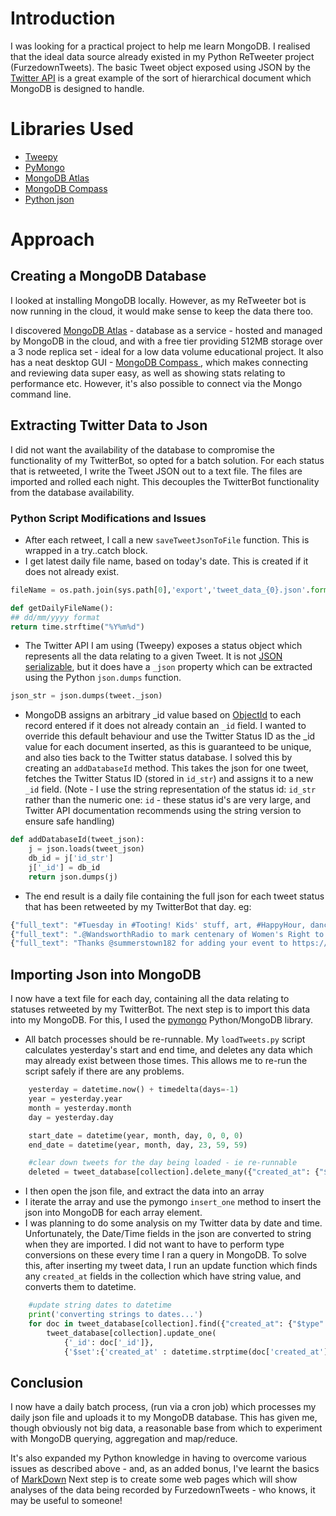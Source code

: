 # Introduction
I was looking for a practical project to help me learn MongoDB. I realised that the ideal data source already existed in my Python ReTweeter project (FurzedownTweets). The basic Tweet object exposed using JSON by the [Twitter API](https://developer.twitter.com/en/docs/tweets/data-dictionary/overview/tweet-object) is a great example of the sort of hierarchical document which MongoDB is designed to handle. 

# Libraries Used
* [Tweepy](http://www.tweepy.org/)
* [PyMongo](https://api.mongodb.com/python/current/)
* [MongoDB Atlas](https://www.mongodb.com/cloud/atlas)
* [MongoDB Compass](https://www.mongodb.com/products/compass)
* [Python json](https://docs.python.org/2/library/json.html)

# Approach
## Creating a MongoDB Database
I looked at installing MongoDB locally. However, as my ReTweeter bot is now running in the cloud, it would make sense to keep the data there too.
 
I discovered [MongoDB Atlas](https://www.mongodb.com/cloud/atlas) - database as a service - hosted and managed by MongoDB in the cloud, and with a free tier providing 512MB storage over a 3 node replica set - ideal for a low data volume educational project. It also has a neat desktop GUI - [MongoDB Compass ](https://www.mongodb.com/products/compass), which makes connecting and reviewing data super easy, as well as showing stats relating to performance etc. However, it's also possible to connect via the Mongo command line.

## Extracting Twitter Data to Json
I did not want the availability of the database to compromise the functionality of my TwitterBot, so opted for a batch solution. For each status that is retweeted, I write the Tweet JSON out to a text file. The files are imported and rolled each night. This decouples the TwitterBot functionality from the database availability.

### Python Script Modifications and Issues
* After each retweet, I call a new `saveTweetJsonToFile` function. This is wrapped in a try..catch block.
* I get latest daily file name, based on today's date. This is created if it does not already exist.
```python
fileName = os.path.join(sys.path[0],'export','tweet_data_{0}.json'.format(getDailyFileName()))

def getDailyFileName():
## dd/mm/yyyy format
return time.strftime("%Y%m%d")
```
* The Twitter API I am using (Tweepy) exposes a status object which represents all the data relating to a given Tweet. It is not [JSON serializable](https://stackoverflow.com/questions/27900451/convert-tweepy-status-object-into-json), but it does have a `_json` property which can be extracted using the Python `json.dumps` function.
```python
json_str = json.dumps(tweet._json)
```
* MongoDB assigns an arbitrary _id value based on [ObjectId](https://docs.mongodb.com/manual/core/document/) to each record entered if it does not already contain an `_id` field. I wanted to override this default behaviour and use the Twitter Status ID as the _id value for each document inserted, as this is guaranteed to be unique, and also ties back to the Twitter status database. I solved this by creating an `addDatabaseId` method. This takes the json for one tweet, fetches the Twitter Status ID (stored in `id_str`) and assigns it to a new `_id` field. (Note - I use the string representation of the status id: `id_str` rather than the numeric one: `id` - these status id's are very large, and Twitter API documentation recommends using the string version to ensure safe handling)
```python
def addDatabaseId(tweet_json):
    j = json.loads(tweet_json)
    db_id = j['id_str']
    j['_id'] = db_id
    return json.dumps(j)
```
* The end result is a daily file containing the full json for each tweet status that has been retweeted by my TwitterBot that day. eg:

```javascript
{"full_text": "#Tuesday in #Tooting! Kids' stuff, art, #HappyHour, dance, sketching, jujitsu, #poker, #OpenMic &amp; more! https://t.co/MioytUa7Vx https://t.co/jDYlDBqOXZ", "truncated": false, "is_quote_status": false, "in_reply_to_status_id": null, "id": 960786449783316480, "favorite_count": 1, "contributors": null, "source": "<a href=\"http://twitter.com\" rel=\"nofollow\">Twitter Web Client</a>", "retweeted": false, "coordinates": null, "entities": {"symbols": [], "user_mentions": [], "hashtags": [{"indices": [0, 8], "text": "Tuesday"}, {"indices": [12, 20], "text": "Tooting"}, {"indices": [40, 50], "text": "HappyHour"}, {"indices": [79, 85], "text": "poker"}, {"indices": [87, 95], "text": "OpenMic"}], "urls": [{"url": "https://t.co/MioytUa7Vx", "indices": [108, 131], "expanded_url": "http://whatson.tootingdailyprss.co.uk", "display_url": "whatson.tootingdailyprss.co.uk"}], "media": [{"expanded_url": "https://twitter.com/TootingPRSS/status/960786449783316480/photo/1", "sizes": {"small": {"h": 340, "w": 680, "resize": "fit"}, "large": {"h": 512, "w": 1024, "resize": "fit"}, "medium": {"h": 512, "w": 1024, "resize": "fit"}, "thumb": {"h": 150, "w": 150, "resize": "crop"}}, "url": "https://t.co/jDYlDBqOXZ", "media_url_https": "https://pbs.twimg.com/media/DVVl3BdX0AIc0QZ.jpg", "id_str": "960786091472310274", "indices": [132, 155], "media_url": "http://pbs.twimg.com/media/DVVl3BdX0AIc0QZ.jpg", "type": "photo", "id": 960786091472310274, "display_url": "pic.twitter.com/jDYlDBqOXZ"}]}, "in_reply_to_screen_name": null, "id_str": "960786449783316480", "display_text_range": [0, 131], "retweet_count": 1, "in_reply_to_user_id": null, "favorited": false, "user": {"follow_request_sent": false, "has_extended_profile": false, "profile_use_background_image": true, "time_zone": "London", "id": 1714630165, "default_profile": false, "verified": false, "profile_text_color": "333333", "profile_image_url_https": "https://pbs.twimg.com/profile_images/782657625758498817/Ika0Wio4_normal.jpg", "profile_sidebar_fill_color": "DDEEF6", "is_translator": false, "geo_enabled": true, "entities": {"url": {"urls": [{"url": "https://t.co/uZvcJJgtkZ", "indices": [0, 23], "expanded_url": "http://tootingdailyprss.co.uk", "display_url": "tootingdailyprss.co.uk"}]}, "description": {"urls": []}}, "followers_count": 8127, "protected": false, "id_str": "1714630165", "default_profile_image": false, "listed_count": 287, "lang": "en", "utc_offset": 0, "statuses_count": 28428, "description": "Stay current with #Tooting local news, people, and events. Read blogs, get up-to-the-minute media coverage, and hear your neighbours' voices talk about Tooting.", "friends_count": 1749, "profile_link_color": "0087C5", "profile_image_url": "http://pbs.twimg.com/profile_images/782657625758498817/Ika0Wio4_normal.jpg", "notifications": false, "profile_background_image_url_https": "https://pbs.twimg.com/profile_background_images/378800000063495894/0dfcd26457c994e6347cd48d837255ee.png", "profile_background_color": "F3F3F4", "profile_banner_url": "https://pbs.twimg.com/profile_banners/1714630165/1490439568", "profile_background_image_url": "http://pbs.twimg.com/profile_background_images/378800000063495894/0dfcd26457c994e6347cd48d837255ee.png", "name": "Tooting Daily PRSS", "is_translation_enabled": false, "profile_background_tile": true, "favourites_count": 22869, "screen_name": "TootingPRSS", "url": "https://t.co/uZvcJJgtkZ", "created_at": "Sat Aug 31 04:50:11 +0000 2013", "contributors_enabled": false, "location": "Tooting, London", "profile_sidebar_border_color": "FFFFFF", "translator_type": "none", "following": true}, "geo": null, "in_reply_to_user_id_str": null, "possibly_sensitive": false, "lang": "en", "_id": "960786449783316480", "created_at": "Tue Feb 06 08:05:14 +0000 2018", "in_reply_to_status_id_str": null, "place": {"country_code": "GB", "url": "https://api.twitter.com/1.1/geo/id/460c5314e8a33c64.json", "country": "United Kingdom", "place_type": "city", "bounding_box": {"type": "Polygon", "coordinates": [[[-0.259465, 51.417277], [-0.127974, 51.417277], [-0.127974, 51.486036], [-0.259465, 51.486036]]]}, "contained_within": [], "full_name": "Wandsworth, London", "attributes": {}, "id": "460c5314e8a33c64", "name": "Wandsworth"}, "extended_entities": {"media": [{"expanded_url": "https://twitter.com/TootingPRSS/status/960786449783316480/photo/1", "sizes": {"small": {"h": 340, "w": 680, "resize": "fit"}, "large": {"h": 512, "w": 1024, "resize": "fit"}, "medium": {"h": 512, "w": 1024, "resize": "fit"}, "thumb": {"h": 150, "w": 150, "resize": "crop"}}, "url": "https://t.co/jDYlDBqOXZ", "media_url_https": "https://pbs.twimg.com/media/DVVl3BdX0AIc0QZ.jpg", "id_str": "960786091472310274", "indices": [132, 155], "media_url": "http://pbs.twimg.com/media/DVVl3BdX0AIc0QZ.jpg", "type": "photo", "id": 960786091472310274, "display_url": "pic.twitter.com/jDYlDBqOXZ"}]}, "metadata": {"iso_language_code": "en", "result_type": "recent"}}
{"full_text": ".@WandsworthRadio to mark centenary of Women's Right to Vote with a new play tonight. https://t.co/6iKDWXnGYN #Tooting #Wandsworth #Vote100 #100years #Suffrage100 https://t.co/sXSD9z6Ec8", "truncated": false, "is_quote_status": false, "in_reply_to_status_id": null, "id": 960787032590168065, "favorite_count": 1, "contributors": null, "source": "<a href=\"http://twitter.com\" rel=\"nofollow\">Twitter Web Client</a>", "retweeted": false, "coordinates": null, "entities": {"symbols": [], "user_mentions": [{"indices": [1, 17], "screen_name": "WandsworthRadio", "id": 1399062114, "name": "Wandsworth Radio", "id_str": "1399062114"}], "hashtags": [{"indices": [110, 118], "text": "Tooting"}, {"indices": [119, 130], "text": "Wandsworth"}, {"indices": [131, 139], "text": "Vote100"}, {"indices": [140, 149], "text": "100years"}, {"indices": [150, 162], "text": "Suffrage100"}], "urls": [{"url": "https://t.co/6iKDWXnGYN", "indices": [86, 109], "expanded_url": "http://bit.ly/2DCcqXw", "display_url": "bit.ly/2DCcqXw"}], "media": [{"expanded_url": "https://twitter.com/TootingPRSS/status/960787032590168065/photo/1", "sizes": {"large": {"h": 480, "w": 613, "resize": "fit"}, "small": {"h": 480, "w": 613, "resize": "fit"}, "medium": {"h": 480, "w": 613, "resize": "fit"}, "thumb": {"h": 150, "w": 150, "resize": "crop"}}, "url": "https://t.co/sXSD9z6Ec8", "media_url_https": "https://pbs.twimg.com/media/DVVmrrZWkAAt10i.jpg", "id_str": "960786996082937856", "indices": [163, 186], "media_url": "http://pbs.twimg.com/media/DVVmrrZWkAAt10i.jpg", "type": "photo", "id": 960786996082937856, "display_url": "pic.twitter.com/sXSD9z6Ec8"}]}, "in_reply_to_screen_name": null, "id_str": "960787032590168065", "display_text_range": [0, 162], "retweet_count": 1, "in_reply_to_user_id": null, "favorited": false, "user": {"follow_request_sent": false, "has_extended_profile": false, "profile_use_background_image": true, "time_zone": "London", "id": 1714630165, "default_profile": false, "verified": false, "profile_text_color": "333333", "profile_image_url_https": "https://pbs.twimg.com/profile_images/782657625758498817/Ika0Wio4_normal.jpg", "profile_sidebar_fill_color": "DDEEF6", "is_translator": false, "geo_enabled": true, "entities": {"url": {"urls": [{"url": "https://t.co/uZvcJJgtkZ", "indices": [0, 23], "expanded_url": "http://tootingdailyprss.co.uk", "display_url": "tootingdailyprss.co.uk"}]}, "description": {"urls": []}}, "followers_count": 8127, "protected": false, "id_str": "1714630165", "default_profile_image": false, "listed_count": 287, "lang": "en", "utc_offset": 0, "statuses_count": 28428, "description": "Stay current with #Tooting local news, people, and events. Read blogs, get up-to-the-minute media coverage, and hear your neighbours' voices talk about Tooting.", "friends_count": 1749, "profile_link_color": "0087C5", "profile_image_url": "http://pbs.twimg.com/profile_images/782657625758498817/Ika0Wio4_normal.jpg", "notifications": false, "profile_background_image_url_https": "https://pbs.twimg.com/profile_background_images/378800000063495894/0dfcd26457c994e6347cd48d837255ee.png", "profile_background_color": "F3F3F4", "profile_banner_url": "https://pbs.twimg.com/profile_banners/1714630165/1490439568", "profile_background_image_url": "http://pbs.twimg.com/profile_background_images/378800000063495894/0dfcd26457c994e6347cd48d837255ee.png", "name": "Tooting Daily PRSS", "is_translation_enabled": false, "profile_background_tile": true, "favourites_count": 22869, "screen_name": "TootingPRSS", "url": "https://t.co/uZvcJJgtkZ", "created_at": "Sat Aug 31 04:50:11 +0000 2013", "contributors_enabled": false, "location": "Tooting, London", "profile_sidebar_border_color": "FFFFFF", "translator_type": "none", "following": true}, "geo": null, "in_reply_to_user_id_str": null, "possibly_sensitive": false, "lang": "en", "_id": "960787032590168065", "created_at": "Tue Feb 06 08:07:33 +0000 2018", "in_reply_to_status_id_str": null, "place": {"country_code": "GB", "url": "https://api.twitter.com/1.1/geo/id/460c5314e8a33c64.json", "country": "United Kingdom", "place_type": "city", "bounding_box": {"type": "Polygon", "coordinates": [[[-0.259465, 51.417277], [-0.127974, 51.417277], [-0.127974, 51.486036], [-0.259465, 51.486036]]]}, "contained_within": [], "full_name": "Wandsworth, London", "attributes": {}, "id": "460c5314e8a33c64", "name": "Wandsworth"}, "extended_entities": {"media": [{"expanded_url": "https://twitter.com/TootingPRSS/status/960787032590168065/photo/1", "sizes": {"large": {"h": 480, "w": 613, "resize": "fit"}, "small": {"h": 480, "w": 613, "resize": "fit"}, "medium": {"h": 480, "w": 613, "resize": "fit"}, "thumb": {"h": 150, "w": 150, "resize": "crop"}}, "url": "https://t.co/sXSD9z6Ec8", "media_url_https": "https://pbs.twimg.com/media/DVVmrrZWkAAt10i.jpg", "id_str": "960786996082937856", "indices": [163, 186], "media_url": "http://pbs.twimg.com/media/DVVmrrZWkAAt10i.jpg", "type": "photo", "id": 960786996082937856, "display_url": "pic.twitter.com/sXSD9z6Ec8"}]}, "metadata": {"iso_language_code": "en", "result_type": "recent"}}
{"full_text": "Thanks @summerstown182 for adding your event to https://t.co/MioytUa7Vx! #Tooting #Lambeth https://t.co/tvwzTEh5J3", "truncated": false, "is_quote_status": false, "in_reply_to_status_id": null, "id": 960792447633842176, "favorite_count": 0, "contributors": null, "source": "<a href=\"http://twitter.com\" rel=\"nofollow\">Twitter Web Client</a>", "retweeted": false, "coordinates": null, "entities": {"symbols": [], "user_mentions": [{"indices": [7, 22], "screen_name": "summerstown182", "id": 2319484106, "name": "Geoff Simmons", "id_str": "2319484106"}], "hashtags": [{"indices": [73, 81], "text": "Tooting"}, {"indices": [82, 90], "text": "Lambeth"}], "urls": [{"url": "https://t.co/MioytUa7Vx", "indices": [48, 71], "expanded_url": "http://whatson.tootingdailyprss.co.uk", "display_url": "whatson.tootingdailyprss.co.uk"}], "media": [{"expanded_url": "https://twitter.com/TootingPRSS/status/960792447633842176/photo/1", "sizes": {"large": {"h": 848, "w": 1200, "resize": "fit"}, "small": {"h": 481, "w": 680, "resize": "fit"}, "medium": {"h": 848, "w": 1200, "resize": "fit"}, "thumb": {"h": 150, "w": 150, "resize": "crop"}}, "url": "https://t.co/tvwzTEh5J3", "media_url_https": "https://pbs.twimg.com/media/DVVrSz_X0AAlJ2o.jpg", "id_str": "960792066451296256", "indices": [91, 114], "media_url": "http://pbs.twimg.com/media/DVVrSz_X0AAlJ2o.jpg", "type": "photo", "id": 960792066451296256, "display_url": "pic.twitter.com/tvwzTEh5J3"}]}, "in_reply_to_screen_name": null, "id_str": "960792447633842176", "display_text_range": [0, 90], "retweet_count": 0, "in_reply_to_user_id": null, "favorited": false, "user": {"follow_request_sent": false, "has_extended_profile": false, "profile_use_background_image": true, "time_zone": "London", "id": 1714630165, "default_profile": false, "verified": false, "profile_text_color": "333333", "profile_image_url_https": "https://pbs.twimg.com/profile_images/782657625758498817/Ika0Wio4_normal.jpg", "profile_sidebar_fill_color": "DDEEF6", "is_translator": false, "geo_enabled": true, "entities": {"url": {"urls": [{"url": "https://t.co/uZvcJJgtkZ", "indices": [0, 23], "expanded_url": "http://tootingdailyprss.co.uk", "display_url": "tootingdailyprss.co.uk"}]}, "description": {"urls": []}}, "followers_count": 8127, "protected": false, "id_str": "1714630165", "default_profile_image": false, "listed_count": 287, "lang": "en", "utc_offset": 0, "statuses_count": 28428, "description": "Stay current with #Tooting local news, people, and events. Read blogs, get up-to-the-minute media coverage, and hear your neighbours' voices talk about Tooting.", "friends_count": 1749, "profile_link_color": "0087C5", "profile_image_url": "http://pbs.twimg.com/profile_images/782657625758498817/Ika0Wio4_normal.jpg", "notifications": false, "profile_background_image_url_https": "https://pbs.twimg.com/profile_background_images/378800000063495894/0dfcd26457c994e6347cd48d837255ee.png", "profile_background_color": "F3F3F4", "profile_banner_url": "https://pbs.twimg.com/profile_banners/1714630165/1490439568", "profile_background_image_url": "http://pbs.twimg.com/profile_background_images/378800000063495894/0dfcd26457c994e6347cd48d837255ee.png", "name": "Tooting Daily PRSS", "is_translation_enabled": false, "profile_background_tile": true, "favourites_count": 22869, "screen_name": "TootingPRSS", "url": "https://t.co/uZvcJJgtkZ", "created_at": "Sat Aug 31 04:50:11 +0000 2013", "contributors_enabled": false, "location": "Tooting, London", "profile_sidebar_border_color": "FFFFFF", "translator_type": "none", "following": true}, "geo": null, "in_reply_to_user_id_str": null, "possibly_sensitive": false, "lang": "en", "_id": "960792447633842176", "created_at": "Tue Feb 06 08:29:04 +0000 2018", "in_reply_to_status_id_str": null, "place": {"country_code": "GB", "url": "https://api.twitter.com/1.1/geo/id/460c5314e8a33c64.json", "country": "United Kingdom", "place_type": "city", "bounding_box": {"type": "Polygon", "coordinates": [[[-0.259465, 51.417277], [-0.127974, 51.417277], [-0.127974, 51.486036], [-0.259465, 51.486036]]]}, "contained_within": [], "full_name": "Wandsworth, London", "attributes": {}, "id": "460c5314e8a33c64", "name": "Wandsworth"}, "extended_entities": {"media": [{"expanded_url": "https://twitter.com/TootingPRSS/status/960792447633842176/photo/1", "sizes": {"large": {"h": 848, "w": 1200, "resize": "fit"}, "small": {"h": 481, "w": 680, "resize": "fit"}, "medium": {"h": 848, "w": 1200, "resize": "fit"}, "thumb": {"h": 150, "w": 150, "resize": "crop"}}, "url": "https://t.co/tvwzTEh5J3", "media_url_https": "https://pbs.twimg.com/media/DVVrSz_X0AAlJ2o.jpg", "id_str": "960792066451296256", "indices": [91, 114], "media_url": "http://pbs.twimg.com/media/DVVrSz_X0AAlJ2o.jpg", "type": "photo", "id": 960792066451296256, "display_url": "pic.twitter.com/tvwzTEh5J3"}]}, "metadata": {"iso_language_code": "en", "result_type": "recent"}}
```

## Importing Json into MongoDB
I now have a text file for each day, containing all the data relating to statuses retweeted by my TwitterBot. The next step is to import this data into my MongoDB. For this, I used the [pymongo](https://api.mongodb.com/python/current/) Python/MongoDB library.

* All batch processes should be re-runnable. My `loadTweets.py` script calculates yesterday's start and end time, and deletes any data which may already exist between those times. This allows me to re-run the script safely if there are any problems.
```python
    yesterday = datetime.now() + timedelta(days=-1)
    year = yesterday.year
    month = yesterday.month
    day = yesterday.day

    start_date = datetime(year, month, day, 0, 0, 0)
    end_date = datetime(year, month, day, 23, 59, 59)

    #clear down tweets for the day being loaded - ie re-runnable
    deleted = tweet_database[collection].delete_many({"created_at": {"$gte": start_date, "$lte": end_date}})
```
* I then open the json file, and extract the data into an array
* I iterate the array and use the pymongo `insert_one` method to insert the json into MongoDB for each array element.
* I was planning to do some analysis on my Twitter data by date and time. Unfortunately, the Date/Time fields in the json are converted to string when they are imported. I did not want to have to perform type conversions on these every time I ran a query in MongoDB. To solve this, after inserting my tweet data, I run an update function which finds any `created_at` fields in the collection which have string value, and converts them to datetime.
```python
    #update string dates to datetime
    print('converting strings to dates...')
    for doc in tweet_database[collection].find({"created_at": {"$type": 2}}):
        tweet_database[collection].update_one(
            {'_id': doc['_id']},
            {'$set':{'created_at' : datetime.strptime(doc['created_at'], "%a %b %d %H:%M:%S +0000 %Y")}})
```

## Conclusion
I now have a daily batch process, (run via a cron job) which processes my daily json file and uploads it to my MongoDB database. This has given me, though obviously not big data, a reasonable base from which to experiment with MongoDB querying, aggregation and map/reduce.

It's also expanded my Python knowledge in having to overcome various issues as described above - and, as an added bonus,  I've learnt the basics of [MarkDown](https://github.com/adam-p/markdown-here/wiki/Markdown-Cheatsheet) Next step is to create some web pages which will show analyses of the data being recorded by FurzedownTweets - who knows, it may be useful to someone!

